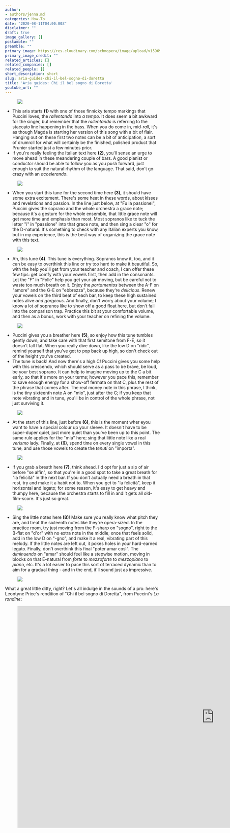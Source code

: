 ```yaml
---
author:
- authors/jenna.md
categories: How-To
date: "2020-08-11T04:00:00Z"
disclaimer: ""
draft: true
image_gallery: []
postamble: ""
preamble: ""
primary_image: https://res.cloudinary.com/schmopera/image/upload/v1596983092/media/2020/08/sqDoretta_u5rqrx.jpg
primary_image_credit: ""
related_articles: []
related_companies: []
related_people: []
short_description: short
slug: aria-guides-chi-il-bel-sogno-di-doretta
title: 'Aria guides: Chi il bel sogno di Doretta'
youtube_url: ""
---
```

<figure data-type="image">

![](https://res.cloudinary.com/schmopera/image/upload/v1590608941/media/2020/05/AriaGuide-Doretta-p1-annotated_wxfggt.jpg)

</figure>

* This aria starts **(1)** with one of those finnicky tempo markings that Puccini loves, the _rallentando_ into _a tempo_. It does seem a bit awkward for the singer, but remember that the _rallentando_ is referring to the staccato line happening in the bass. When you do come in, mid-_rall_, it's as though Magda is starting her version of this song with a bit of flair. Hanging out on these first two notes can be a bit of anticipation, a sort of drumroll for what will certainly be the finished, polished product that Prunier started just a few minutes prior.
* If you're really feeling the Italian text here **(2)**, you'll sense an urge to move ahead in these meandering couple of bars. A good pianist or conductor should be able to follow you as you push forward, just enough to suit the natural rhythm of the language. That said, don't go crazy with an _accelerando_.

<figure data-type="image">

![](https://res.cloudinary.com/schmopera/image/upload/v1590608951/media/2020/05/AriaGuide-Doretta-p2-annotated_hz0zn4.jpg)

</figure>

* When you start this tune for the second time here **(3)**, it should have some extra excitement. There's some heat in these words, about kisses and revelations and passion. In the line just below, at "Fu la passione!", Puccini gives the soprano and the whole orchestra a grace note; because it's a gesture for the whole ensemble, that little grace note will get more time and emphasis than most. Most sopranos like to tuck the letter "i" in "passione" into that grace note, and then sing a clear "o" for the D-natural. It's something to check with any Italian experts you know, but in my experience, this is the best way of organizing the grace note with this text.

<figure data-type="image">

![](https://res.cloudinary.com/schmopera/image/upload/v1590608960/media/2020/05/AriaGuide-Doretta-p3-annotated_lssnvq.jpg)

</figure>

* Ah, this tune **(4)**. This tune is everything. Sopranos know it, too, and it can be easy to overthink this line or try too hard to make it beautiful. So, with the help you'll get from your teacher and coach, I can offer these few tips: get comfy with your vowels first, then add in the consonants. Let the "F" in "Folle" help you get your air moving, but be careful not to waste too much breath on it. Enjoy the _portamentos_ between the A-F on "amore" and the G-E on "ebbrezza", because they're _delicious_. Renew your vowels on the third beat of each bar, to keep these high sustained notes alive _and gorgeous_. And finally, don't worry about your volume; I know a lot of sopranos like to show off a good float here, but don't fall into the comparison trap. Practice this bit at your comfortable volume, and then as a bonus, work with your teacher on refining the volume.

<figure data-type="image">

![](https://res.cloudinary.com/schmopera/image/upload/v1590608977/media/2020/05/AriaGuide-Doretta-p4-annotated_amt3su.jpg)

</figure>

* Puccini gives you a breather here **(5)**, so enjoy how this tune tumbles gently down, and take care with that first semitone from F-E, so it doesn't fall flat. When you really dive down, like the low D on "ridir", remind yourself that you've got to pop back up high, so don't check out of the height you've created.
* The tune is back! And now there's a high C! Puccini gives you some help with this crescendo, which should serve as a pass to be brave, be loud, be your best soprano. It can help to imagine moving up to the C a bit early, so that it's more on your terms; however you pace this, remember to save enough energy for a show-off fermata on that C, plus the rest of the phrase that comes after. The real money note in this phrase, I think, is the tiny sixteenth note A on "mio", just after the C; if you keep that note vibrating and in tune, you'll be in control of the whole phrase, not just surviving it.

<figure data-type="image">

![](https://res.cloudinary.com/schmopera/image/upload/v1590608991/media/2020/05/AriaGuide-Doretta-p5-annotated_i2ztvy.jpg)

</figure>

* At the start of this line, just before **(6)**, this is the moment wher eyou want to have a special colour up your sleeve. It doesn't have to be super-duper quiet, just more quiet than you've been up to this point. The same rule applies for the "mia" here; sing that little note like a real _verismo_ lady. Finally, at **(6)**, spend time on every single vowel in this tune, and use those vowels to create the _tenuti_ on "importa". 

<figure data-type="image">

![](https://res.cloudinary.com/schmopera/image/upload/v1590609004/media/2020/05/AriaGuide-Doretta-p6-annotated_sayjml.jpg)

</figure>

* If you grab a breath here **(7)**, think ahead. I'd opt for just a sip of air before "se alfin", so that you're in a good spot to take a great breath for "la felicità" in the next bar. If you don't actually need a breath in that rest, try and make it a habit not to. When you get to "la felicità", keep it horizontal and legato; for some reason, it's easy to get heavy and thumpy here, because the orchestra starts to fill in and it gets all old-film-score. It's just so great.

<figure data-type="image">

![](https://res.cloudinary.com/schmopera/image/upload/v1590609018/media/2020/05/AriaGuide-Doretta-p7-annotated_sinbap.jpg)

</figure>

* Sing the little notes here **(8)**! Make sure you really know what pitch they are, and treat the sixteenth notes like they're opera-sized. In the practice room, try just moving from the F-sharp on "sogno", right to the B-flat on "d'or" with no extra note in the middle; once that feels solid, add in the low D on "-gno", and make it a real, vibrating part of this melody. If the little notes are left out, it pokes holes in your hard-earned legato. Finally, don't overthink this final "poter amar così". The _diminuendo_ on "amar" should feel like a stepwise motion, moving in blocks on that E-natural from _forte_ to _mezzoforte_ to _mezzopiano_ to _piano_, etc. It's a lot easier to pace this sort of terraced dynamic than to aim for a gradual thing - and in the end, it'll sound just as impressive.

<figure data-type="image">

![](https://res.cloudinary.com/schmopera/image/upload/v1590609027/media/2020/05/AriaGuide-Doretta-p8-annotated_txz1hx.jpg)

</figure>

What a great little ditty, right? Let's all indulge in the sounds of a pro: here's Leontyne Price's rendition of "Chi il bel sogno di Doretta", from Puccini's _La rondine_:

<figure data-type="video">

<iframe width="1280" height="720" src="https://www.youtube.com/embed/53sFK1ZDYxY" frameborder="0" allow="accelerometer; autoplay; encrypted-media; gyroscope; picture-in-picture" allowfullscreen></iframe>

</figure>
